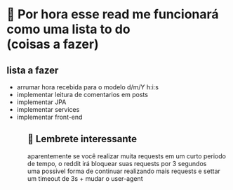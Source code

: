 <h1>&#128679; Por hora esse read me funcionará como uma lista to do <br> (coisas a fazer)</h1>

<h2>lista a fazer</h2>

<ul>
  <li>arrumar hora recebida para o modelo d/m/Y h:i:s</li>
  <li>implementar leitura de comentarios em posts </li>
  <li>implementar JPA</li>
  <li>implementar services</li>
  <li>implementar front-end</li>
<ul>
  
<h2>&#128276; Lembrete interessante</h2>
<p> aparentemente se você realizar muita requests em um curto periodo de tempo, o reddit irá bloquear suas requests por 3 segundos <br> uma possivel forma de continuar realizando mais requests e settar um timeout de 3s + mudar o user-agent<p>
